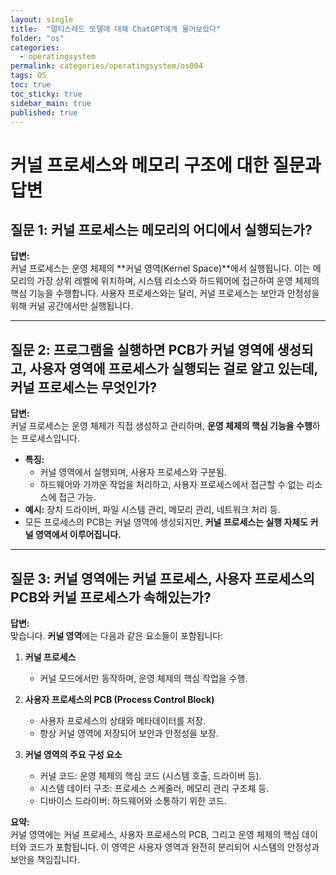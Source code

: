 ```yaml
---
layout: single
title:  "멀티스레드 모델에 대해 ChatGPT에게 물어보았다"
folder: "os"
categories:
  - operatingsystem
permalink: categories/operatingsystem/os004
tags: OS
toc: true
toc_sticky: true
sidebar_main: true
published: true
---
```


# 커널 프로세스와 메모리 구조에 대한 질문과 답변

## 질문 1: 커널 프로세스는 메모리의 어디에서 실행되는가?
**답변:**  
커널 프로세스는 운영 체제의 **커널 영역(Kernel Space)**에서 실행됩니다. 이는 메모리의 가장 상위 레벨에 위치하며, 시스템 리소스와 하드웨어에 접근하여 운영 체제의 핵심 기능을 수행합니다. 사용자 프로세스와는 달리, 커널 프로세스는 보안과 안정성을 위해 커널 공간에서만 실행됩니다.

---

## 질문 2: 프로그램을 실행하면 PCB가 커널 영역에 생성되고, 사용자 영역에 프로세스가 실행되는 걸로 알고 있는데, 커널 프로세스는 무엇인가?
**답변:**  
커널 프로세스는 운영 체제가 직접 생성하고 관리하며, **운영 체제의 핵심 기능을 수행**하는 프로세스입니다.  
- **특징:**
  - 커널 영역에서 실행되며, 사용자 프로세스와 구분됨.
  - 하드웨어와 가까운 작업을 처리하고, 사용자 프로세스에서 접근할 수 없는 리소스에 접근 가능.
- **예시:** 장치 드라이버, 파일 시스템 관리, 메모리 관리, 네트워크 처리 등.
- 모든 프로세스의 PCB는 커널 영역에 생성되지만, **커널 프로세스는 실행 자체도 커널 영역에서 이루어집니다.**

---

## 질문 3: 커널 영역에는 커널 프로세스, 사용자 프로세스의 PCB와 커널 프로세스가 속해있는가?
**답변:**  
맞습니다. **커널 영역**에는 다음과 같은 요소들이 포함됩니다:

1. **커널 프로세스**  
   - 커널 모드에서만 동작하며, 운영 체제의 핵심 작업을 수행.

2. **사용자 프로세스의 PCB (Process Control Block)**  
   - 사용자 프로세스의 상태와 메타데이터를 저장.
   - 항상 커널 영역에 저장되어 보안과 안정성을 보장.

3. **커널 영역의 주요 구성 요소**  
   - 커널 코드: 운영 체제의 핵심 코드 (시스템 호출, 드라이버 등).  
   - 시스템 데이터 구조: 프로세스 스케줄러, 메모리 관리 구조체 등.  
   - 디바이스 드라이버: 하드웨어와 소통하기 위한 코드.

**요약:**  
커널 영역에는 커널 프로세스, 사용자 프로세스의 PCB, 그리고 운영 체제의 핵심 데이터와 코드가 포함됩니다. 이 영역은 사용자 영역과 완전히 분리되어 시스템의 안정성과 보안을 책임집니다.